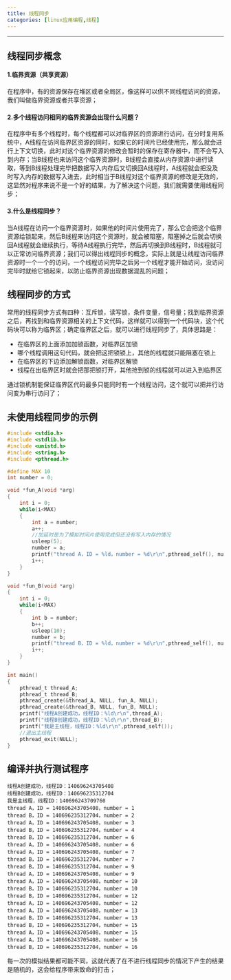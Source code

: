 ```yaml
---
title: 线程同步
categories: [linux应用编程,线程]
---
```


---------

## 线程同步概念

#### 1.临界资源（共享资源）

在程序中，有的资源保存在堆区或者全局区，像这样可以供不同线程访问的资源，我们叫做临界资源或者共享资源；

#### 2.多个线程访问相同的临界资源会出现什么问题？

在程序中有多个线程时，每个线程都可以对临界区的资源进行访问，在分时复用系统中，A线程在访问临界区资源的同时，如果它的时间片已经使用完，那么就会进行上下文切换，此时对这个临界资源的修改会暂时的保存在寄存器中，而不会写入到内存；当B线程也来访问这个临界资源时，B线程会直接从内存资源中进行读取，等到B线程处理完毕把数据写入内存后又切换回A线程时，A线程就会把没及时写入内存的数据写入进去，此时相当于B线程对这个临界资源的修改是无效的，这显然对程序来说不是一个好的结果，为了解决这个问题，我们就需要使用线程同步；

#### 3.什么是线程同步？

当A线程在访问一个临界资源时，如果他的时间片使用完了，那么它会把这个临界资源给锁起来，然后B线程来访问这个资源时，就会被阻塞，阻塞掉之后就会切换回A线程就会继续执行，等待A线程执行完毕，然后再切换到B线程时，B线程就可以正常访问临界资源；我们可以得出线程同步的概念，实际上就是让线程访问临界资源时一个一个的访问，一个线程访问完毕之后另一个线程才能开始访问，没访问完毕时就给它锁起来，以防止临界资源出现数据混乱的问题；

## 线程同步的方式

常用的线程同步方式有四种：互斥锁，读写锁，条件变量，信号量；找到临界资源之后，再找到和临界资源相关的上下文代码，这样就可以得到一个代码块，这个代码块可以称为临界区；确定临界区之后，就可以进行线程同步了，具体思路是：

- 在临界区的上面添加加锁函数，对临界区加锁
- 哪个线程调用这句代码，就会把这把锁锁上，其他的线程就只能阻塞在锁上
- 在临界区的下边添加解锁函数，对临界区解锁
- 线程在出临界区时就会把那把锁打开，其他抢到锁的线程就可以进入到临界区

通过锁机制能保证临界区代码最多只能同时有一个线程访问，这个就可以把并行访问变为串行访问了；

## 未使用线程同步的示例

~~~c
#include <stdio.h>
#include <stdlib.h>
#include <unistd.h>
#include <string.h>
#include <pthread.h>

#define MAX 10
int number = 0;

void *fun_A(void *arg)
{
    int i = 0;
    while(i<MAX)
    {
        int a = number;
        a++;
        //加延时是为了模拟时间片使用完成但还没有写入内存的情况
        usleep(5);
        number = a;
        printf("thread A，ID = %ld，number = %d\r\n",pthread_self(), number);
        i++;
    }
}

void *fun_B(void *arg)
{
    int i = 0;
    while(i<MAX)
    {
        int b = number;
        b++;
        usleep(10);
        number = b;
        printf("thread B，ID = %ld，number = %d\r\n",pthread_self(), number);
        i++;
    }
}

int main()
{
    pthread_t thread_A;
    pthread_t thread_B;
    pthread_create(&thread_A, NULL, fun_A, NULL);
    pthread_create(&thread_B, NULL, fun_B, NULL);
    printf("线程A创建成功，线程ID：%ld\r\n",thread_A);
    printf("线程B创建成功，线程ID：%ld\r\n",thread_B);
    printf("我是主线程，线程ID：%ld\r\n",pthread_self());
    //退出主线程
    pthread_exit(NULL);
}
~~~

## 编译并执行测试程序

~~~shell
线程A创建成功，线程ID：140696243705408
线程B创建成功，线程ID：140696235312704
我是主线程，线程ID：140696243709760
thread A，ID = 140696243705408，number = 1
thread B，ID = 140696235312704，number = 2
thread A，ID = 140696243705408，number = 3
thread B，ID = 140696235312704，number = 4
thread B，ID = 140696235312704，number = 6
thread A，ID = 140696243705408，number = 6
thread A，ID = 140696243705408，number = 7
thread B，ID = 140696235312704，number = 7
thread B，ID = 140696235312704，number = 9
thread A，ID = 140696243705408，number = 9
thread A，ID = 140696243705408，number = 10
thread B，ID = 140696235312704，number = 10
thread B，ID = 140696235312704，number = 12
thread A，ID = 140696243705408，number = 12
thread A，ID = 140696243705408，number = 13
thread B，ID = 140696235312704，number = 13
thread B，ID = 140696235312704，number = 15
thread A，ID = 140696243705408，number = 15
thread A，ID = 140696243705408，number = 16
thread B，ID = 140696235312704，number = 16
~~~

每一次的模拟结果都可能不同，这就代表了在不进行线程同步的情况下产生的结果是随机的，这会给程序带来致命的打击；

